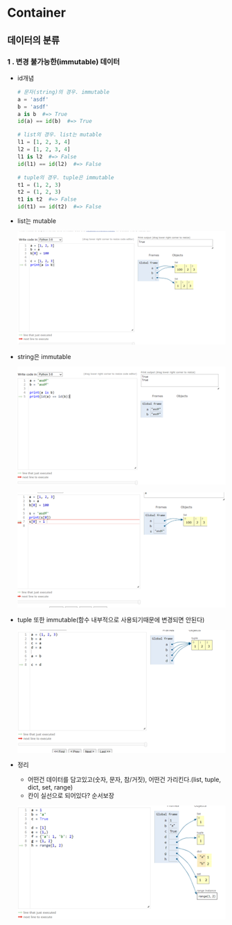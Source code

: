 # Container

## 데이터의 분류

### 1 . 변경 불가능한(immutable) 데이터

- id개념

  ```python
  # 문자(string)의 경우. immutable
  a = 'asdf'
  b = 'asdf'
  a is b  #=> True
  id(a) == id(b)  #=> True
  ```

  ```python
  # list의 경우. list는 mutable
  l1 = [1, 2, 3, 4]
  l2 = [1, 2, 3, 4]
  l1 is l2  #=> False
  id(l1) == id(l2)  #=> False
  ```

  ```python
  # tuple의 경우. tuple은 immutable
  t1 = (1, 2, 3)
  t2 = (1, 2, 3)
  t1 is t2  #=> False
  id(t1) == id(t2)  #=> False
  ```

- list는 mutable

  ![image-20210121214640877](container.assets/image-20210121214640877.png)

- string은 immutable

  ![image-20210121214826985](container.assets/image-20210121214826985.png)

  ![image-20210121215612535](container.assets/image-20210121215612535.png)

- tuple 또한 immutable(함수 내부적으로 사용되기때문에 변경되면 안된다)

  ![image-20210121215917830](container.assets/image-20210121215917830.png)

- 정리

  - 어떤건 데이터를 담고있고(숫자, 문자, 참/거짓), 어떤건 가리킨다.(list, tuple, dict, set, range)
  - 칸이 실선으로 되어있다? 순서보장

  ![image-20210121220908100](container.assets/image-20210121220908100.png)